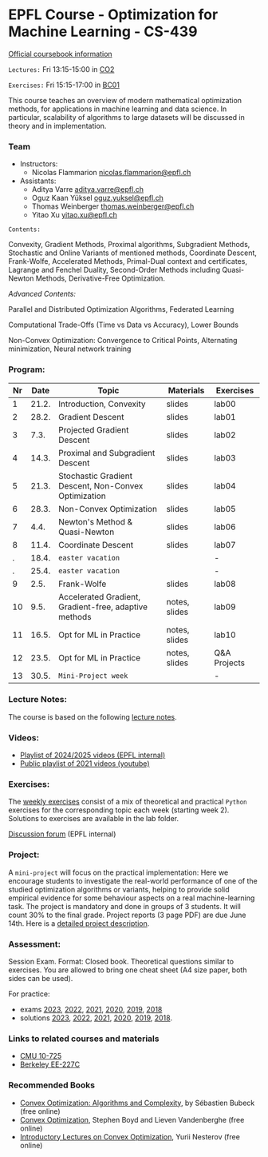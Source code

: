 # EPFL Course - Optimization for Machine Learning - CS-439

[Official coursebook information](http://edu.epfl.ch/coursebook/en/optimization-for-machine-learning-CS-439)

`Lectures:` Fri 13:15-15:00 in [CO2](https://plan.epfl.ch/?room==CO%202)

`Exercises:` Fri 15:15-17:00 in [BC01](https://plan.epfl.ch/?room==BC%2001)

This course teaches an overview of modern mathematical optimization methods, for applications in machine learning and data science. In particular, scalability of algorithms to large datasets will be discussed in theory and in implementation.

### Team
 - Instructors: 
   - Nicolas Flammarion [nicolas.flammarion@epfl.ch](mailto:nicolas.flammarion@epfl.ch)
 - Assistants:
   - Aditya Varre [aditya.varre@epfl.ch](mailto:aditya.varre@epfl.ch)
   - Oguz Kaan Yüksel [oguz.yuksel@epfl.ch](mailto:oguz.yuksel@epfl.ch)
   - Thomas Weinberger [thomas.weinberger@epfl.ch](mailto:thomas.weinberger@epfl.ch)
   - Yitao Xu [yitao.xu@epfl.ch](mailto:yitao.xu@epfl.ch)

 

   
`Contents:`

Convexity, Gradient Methods, Proximal algorithms, Subgradient Methods, Stochastic and Online Variants of mentioned methods, Coordinate Descent, Frank-Wolfe, Accelerated Methods, Primal-Dual context and certificates, Lagrange and Fenchel Duality, Second-Order Methods including Quasi-Newton Methods, Derivative-Free Optimization.

*Advanced Contents:*

Parallel and Distributed Optimization Algorithms, Federated Learning

Computational Trade-Offs (Time vs Data vs Accuracy), Lower Bounds

Non-Convex Optimization: Convergence to Critical Points, Alternating minimization, Neural network training

### Program:
| Nr | Date  | Topic                                                 | Materials                                                                                                  | Exercises                             |
| -- | ----- | ----------------------------------------------------- | ---------------------------------------------------------------------------------------------------------- | ------------------------------------- |
| 1  | 21.2. | Introduction, Convexity                               |  slides| lab00|
| 2  | 28.2.  | Gradient Descent                                      |  slides| lab01 |
| 3  | 7.3.  | Projected Gradient Descent                            |  slides | lab02|
| 4  | 14.3. | Proximal and Subgradient Descent                      | slides| lab03 |
| 5  | 21.3. | Stochastic Gradient Descent, Non-Convex Optimization  |  slides | lab04 |
| 6  | 28.3. | Non-Convex Optimization                               | slides | lab05 |
| 7  | 4.4. | Newton's Method & Quasi-Newton                        | slides | lab06 |
| 8  | 11.4. | Coordinate Descent                                    |  slides | lab07 |
| .  | 18.4. | `easter vacation`                                     |                                                                                                            | -                                     |
| .  | 25.4.  | `easter vacation`                                     |                                                                                                            | -                                     |
| 9  |  2.5. | Frank-Wolfe                                           |  slides | lab08 |
| 10 | 9.5. | Accelerated Gradient, Gradient-free, adaptive methods | notes, slides    | lab09|
| 11 | 16.5.  | Opt for ML in Practice                                | notes, slides                                                    | lab10 | 
| 12 | 23.5.  | Opt for ML in Practice                                | notes, slides                                                     | Q&A Projects                          |
| 13 | 30.5. | `Mini-Project week`                                   |                                                                                                            | -                                     |

### Lecture Notes:
The course is based on the following [lecture notes](../../raw/master/lecture_notes/lecture-notes.pdf).

### Videos:
- [Playlist of 2024/2025 videos (EPFL internal)](https://mediaspace.epfl.ch/channel/CS-439+Optimization+for+machine+learning/31980)
- [Public playlist of 2021 videos (youtube)](https://www.youtube.com/playlist?list=PL4O4bXkI-fAeYrsBqTUYn2xMjJAqlFQzX)

### Exercises:
The [weekly exercises](../../tree/master/labs/) consist of a mix of theoretical and practical `Python` exercises for the corresponding topic each week (starting week 2). Solutions to exercises are available in the lab folder.

[Discussion forum](https://edstem.org/eu/courses/2015/discussion/) (EPFL internal)

### Project:
A `mini-project` will focus on the practical implementation: Here we encourage students to investigate the real-world performance of one of the studied optimization algorithms or variants, helping to provide solid empirical evidence for some behaviour aspects on a real machine-learning task. The project is mandatory and done in groups of 3 students. It will count 30% to the final grade. Project reports (3 page PDF) are due June 14th. Here is a [detailed project description](../../raw/master/labs/mini-project/miniproject_description.pdf).

### Assessment:
Session Exam. Format: Closed book. Theoretical questions similar to exercises. You are allowed to bring one cheat sheet (A4 size paper, both sides can be used).

For practice: 
- exams [2023](../../raw/master/exams/exam2023.pdf), [2022](../../raw/master/exams/exam2022.pdf), [2021](../../raw/master/exams/exam2021.pdf), [2020](../../raw/master/exams/exam2020.pdf), [2019](../../raw/master/exams/exam2019.pdf), [2018](../../raw/master/exams/exam2018.pdf)
- solutions [2023](../../raw/master/exams/exam2023solutions.pdf), [2022](../../raw/master/exams/exam2022solutions.pdf), [2021](../../raw/master/exams/exam2021solutions.pdf), [2020](../../raw/master/exams/exam2020solutions.pdf), [2019](../../raw/master/exams/exam2019solutions.pdf), [2018](../../raw/master/exams/exam2018solutions.pdf).

### Links to related courses and materials 
 - [CMU 10-725](https://www.stat.cmu.edu/~ryantibs/convexopt-F18/)
 - [Berkeley EE-227C](https://ee227c.github.io/)
 
### Recommended Books
 - [Convex Optimization: Algorithms and Complexity](https://arxiv.org/pdf/1405.4980.pdf), by Sébastien Bubeck (free online)
 - [Convex Optimization](http://stanford.edu/~boyd/cvxbook/), Stephen Boyd and Lieven Vandenberghe (free online)
 - [Introductory Lectures on Convex Optimization](http://citeseerx.ist.psu.edu/viewdoc/download?doi=10.1.1.693.855&rep=rep1&type=pdf), Yurii Nesterov (free online)
